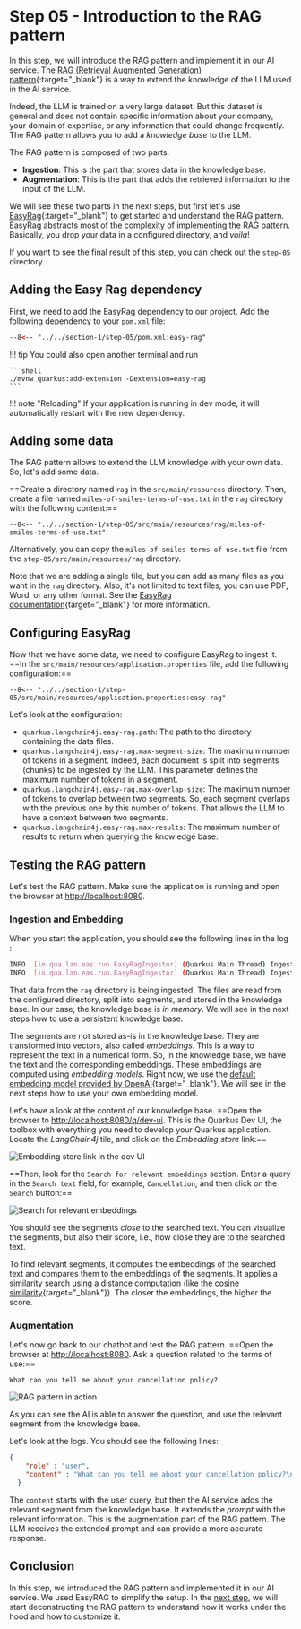 # Step 05 - Introduction to the RAG pattern

In this step, we will introduce the RAG pattern and implement it in our AI service.
The [RAG (Retrieval Augmented Generation) pattern](https://research.ibm.com/blog/retrieval-augmented-generation-RAG){:target="_blank"} is a way to extend the knowledge of the LLM used in the AI service.

Indeed, the LLM is trained on a very large dataset.
But this dataset is general and does not contain specific information about your company, your domain of expertise, or any information that could change frequently.
The RAG pattern allows you to add a _knowledge base_ to the LLM.

The RAG pattern is composed of two parts:

- **Ingestion**: This is the part that stores data in the knowledge base.
- **Augmentation**: This is the part that adds the retrieved information to the input of the LLM.

We will see these two parts in the next steps, but first let's use [EasyRag](https://docs.quarkiverse.io/quarkus-langchain4j/dev/easy-rag.html){:target="_blank"} to get started and understand the RAG pattern.
EasyRag abstracts most of the complexity of implementing the RAG pattern.
Basically, you drop your data in a configured directory, and _voilà_!

If you want to see the final result of this step, you can check out the `step-05` directory.

## Adding the Easy Rag dependency

First, we need to add the EasyRag dependency to our project.
Add the following dependency to your `pom.xml` file:

```xml title="pom.xml"
--8<-- "../../section-1/step-05/pom.xml:easy-rag"
```

!!! tip
    You could also open another terminal and run

    ```shell
    ./mvnw quarkus:add-extension -Dextension=easy-rag
    ```

!!! note "Reloading"
    If your application is running in dev mode, it will automatically restart with the new dependency.

## Adding some data

The RAG pattern allows to extend the LLM knowledge with your own data.
So, let's add some data.

==Create a directory named `rag` in the `src/main/resources` directory.
Then, create a file named `miles-of-smiles-terms-of-use.txt` in the `rag` directory with the following content:==

```text title="miles-of-smiles-terms-of-use.txt"
--8<-- "../../section-1/step-05/src/main/resources/rag/miles-of-smiles-terms-of-use.txt"
```
Alternatively, you can copy the `miles-of-smiles-terms-of-use.txt` file from the `step-05/src/main/resources/rag` directory.

Note that we are adding a single file, but you can add as many files as you want in the `rag` directory.
Also, it's not limited to text files, you can use PDF, Word, or any other format.
See the [EasyRag documentation](https://docs.quarkiverse.io/quarkus-langchain4j/dev/easy-rag.html){target="_blank"} for more information.

## Configuring EasyRag

Now that we have some data, we need to configure EasyRag to ingest it.
==In the `src/main/resources/application.properties` file, add the following configuration:==

```properties title="application.properties"
--8<-- "../../section-1/step-05/src/main/resources/application.properties:easy-rag"
```

Let's look at the configuration:

- `quarkus.langchain4j.easy-rag.path`: The path to the directory containing the data files.
- `quarkus.langchain4j.easy-rag.max-segment-size`: The maximum number of tokens in a segment. Indeed, each document is split into segments (chunks) to be ingested by the LLM. This parameter defines the maximum number of tokens in a segment.
- `quarkus.langchain4j.easy-rag.max-overlap-size`: The maximum number of tokens to overlap between two segments. So, each segment overlaps with the previous one by this number of tokens. That allows the LLM to have a context between two segments.
- `quarkus.langchain4j.easy-rag.max-results`: The maximum number of results to return when querying the knowledge base.

## Testing the RAG pattern

Let's test the RAG pattern.
Make sure the application is running and open the browser at [http://localhost:8080](http://localhost:8080).

### Ingestion and Embedding

When you start the application, you should see the following lines in the log :

```bash
INFO  [io.qua.lan.eas.run.EasyRagIngestor] (Quarkus Main Thread) Ingesting documents from path: src/main/resources/rag, path matcher = glob:**, recursive = true
INFO  [io.qua.lan.eas.run.EasyRagIngestor] (Quarkus Main Thread) Ingested 1 files as 8 documents
```

That data from the `rag` directory is being ingested.
The files are read from the configured directory, split into segments, and stored in the knowledge base.
In our case, the knowledge base is _in memory_.
We will see in the next steps how to use a persistent knowledge base.

The segments are not stored as-is in the knowledge base.
They are transformed into vectors, also called _embeddings_.
This is a way to represent the text in a numerical form.
So, in the knowledge base, we have the text and the corresponding embeddings.
These embeddings are computed using _embedding models_.
Right now, we use the [default embedding model provided by OpenAI](https://platform.openai.com/docs/guides/embeddings){target="_blank"}.
We will see in the next steps how to use your own embedding model.

Let's have a look at the content of our knowledge base.
==Open the browser to [http://localhost:8080/q/dev-ui](http://localhost:8080/q/dev-ui/).
This is the Quarkus Dev UI, the toolbox with everything you need to develop your Quarkus application.
Locate the _LangChain4j_ tile, and click on the _Embedding store_ link:==

![Embedding store link in the dev UI](../images/langchain4j-tile.png)

==Then, look for the `Search for relevant embeddings` section.
Enter a query in the `Search text` field, for example, `Cancellation`, and then click on the `Search` button:==

![Search for relevant embeddings](../images/embedding-search.png)

You should see the segments _close_ to the searched text.
You can visualize the segments, but also their score, i.e., how close they are to the searched text.

To find relevant segments, it computes the embeddings of the searched text and compares them to the embeddings of the segments.
It applies a similarity search using a distance computation (like the [cosine similarity](https://en.wikipedia.org/wiki/Cosine_similarity){target="_blank"}).
The closer the embeddings, the higher the score.

### Augmentation

Let's now go back to our chatbot and test the RAG pattern.
==Open the browser at [http://localhost:8080](http://localhost:8080).
Ask a question related to the terms of use:==

```
What can you tell me about your cancellation policy?
```

![RAG pattern in action](../images/chat-easy-rag.png)

As you can see the AI is able to answer the question, and use the relevant segment from the knowledge base.

Let's look at the logs.
You should see the following lines:

```json
{
    "role" : "user",
    "content" : "What can you tell me about your cancellation policy?\n\nAnswer using the following information:\nYou are responsible for all charges incurred under your account.\n\n3.3 All bookings are subject to vehicle availability.\n\n4. Cancellation Policy\n4.1 Reservations can be cancelled up to 11 days prior to the start of the booking period.\n4.2 If the booking period is less than 4 days, cancellations are not permitted.\n\n4.2 If the booking period is less than 4 days, cancellations are not permitted.\n\n5. Use of Vehicle\n5.1 All cars rented from Miles of Smiles must not be used:\nfor any illegal purpose or in connection with any criminal offense.\nfor teaching someone to drive.\nin any race, rally or contest.\nwhile under the influence of alcohol or drugs.\n\n3. Bookings\n3.1 Users may make a booking through our website or mobile application.\n3.2 You must provide accurate, current and complete information during the reservation process. You are responsible for all charges incurred under your account.\n3.3 All bookings are subject to vehicle availability."
  }
```

The `content` starts with the user query, but then the AI service adds the relevant segment from the knowledge base.
It extends the _prompt_ with the relevant information.
This is the augmentation part of the RAG pattern.
The LLM receives the extended prompt and can provide a more accurate response.

## Conclusion

In this step, we introduced the RAG pattern and implemented it in our AI service.
We used EasyRAG to simplify the setup.
In the [next step](./step-06.md), we will start deconstructing the RAG pattern to understand how it works under the hood and how to customize it.
